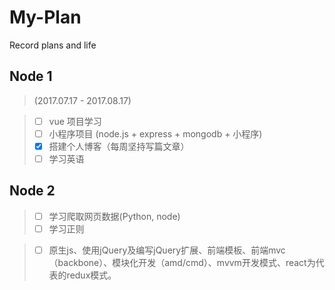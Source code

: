 # My-Plan
Record plans and life

## Node 1      
> (2017.07.17 - 2017.08.17)

> - [ ] vue 项目学习
> - [ ] 小程序项目 (node.js + express + mongodb + 小程序)
> - [x] 搭建个人博客（每周坚持写篇文章）
> - [ ] 学习英语

## Node 2

> - [ ] 学习爬取网页数据(Python, node)
> - [ ] 学习正则

> - [ ] 原生js、使用jQuery及编写jQuery扩展、前端模板、前端mvc（backbone）、模块化开发（amd/cmd）、mvvm开发模式、react为代表的redux模式。
